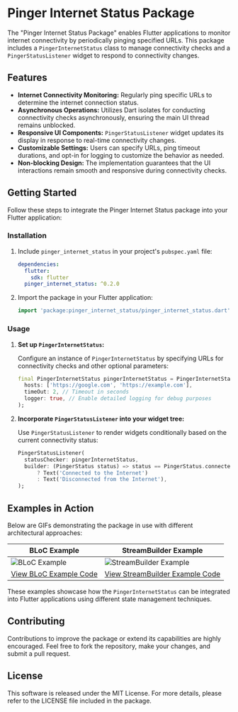 # Pinger Internet Status Package

The "Pinger Internet Status Package" enables Flutter applications to monitor internet connectivity by periodically pinging specified URLs. This package includes a `PingerInternetStatus` class to manage connectivity checks and a `PingerStatusListener` widget to respond to connectivity changes.

## Features

- **Internet Connectivity Monitoring:** Regularly ping specific URLs to determine the internet connection status.
- **Asynchronous Operations:** Utilizes Dart isolates for conducting connectivity checks asynchronously, ensuring the main UI thread remains unblocked.
- **Responsive UI Components:** `PingerStatusListener` widget updates its display in response to real-time connectivity changes.
- **Customizable Settings:** Users can specify URLs, ping timeout durations, and opt-in for logging to customize the behavior as needed.
- **Non-blocking Design:** The implementation guarantees that the UI interactions remain smooth and responsive during connectivity checks.

## Getting Started

Follow these steps to integrate the Pinger Internet Status package into your Flutter application:

### Installation

1. Include `pinger_internet_status` in your project's `pubspec.yaml` file:

    ```yaml
    dependencies:
      flutter:
        sdk: flutter
      pinger_internet_status: ^0.2.0
    ```

2. Import the package in your Flutter application:

    ```dart
    import 'package:pinger_internet_status/pinger_internet_status.dart';
    ```

### Usage

1. **Set up `PingerInternetStatus`:**

   Configure an instance of `PingerInternetStatus` by specifying URLs for connectivity checks and other optional parameters:

    ```dart
    final PingerInternetStatus pingerInternetStatus = PingerInternetStatus(
      hosts: ['https://google.com', 'https://example.com'],
      timeOut: 2, // Timeout in seconds
      logger: true, // Enable detailed logging for debug purposes
    );
    ```

2. **Incorporate `PingerStatusListener` into your widget tree:**

   Use `PingerStatusListener` to render widgets conditionally based on the current connectivity status:

    ```dart
    PingerStatusListener(
      statusChecker: pingerInternetStatus,
      builder: (PingerStatus status) => status == PingerStatus.connected
          ? Text('Connected to the Internet')
          : Text('Disconnected from the Internet'),
    );
    ```

## Examples in Action

Below are GIFs demonstrating the package in use with different architectural approaches:

| BLoC Example                                    | StreamBuilder Example                              |
|-------------------------------------------------|----------------------------------------------------|
| ![BLoC Example](pinger_internet_status-main/example_bloc.gif) | ![StreamBuilder Example](pinger_internet_status-main/example_streambuilder.gif) |
| [View BLoC Example Code](pinger_internet_status-main/example/lib/example_bloc) | [View StreamBuilder Example Code](pinger_internet_status-main/example/lib/example_stream_builder) |

These examples showcase how the `PingerInternetStatus` can be integrated into Flutter applications using different state management techniques.

## Contributing

Contributions to improve the package or extend its capabilities are highly encouraged. Feel free to fork the repository, make your changes, and submit a pull request.

## License

This software is released under the MIT License. For more details, please refer to the LICENSE file included in the package.
